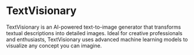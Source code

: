 # TextVisionary
TextVisionary is an AI-powered text-to-image generator that transforms textual descriptions into detailed images. Ideal for creative professionals and enthusiasts, TextVisionary uses advanced machine learning models to visualize any concept you can imagine.
